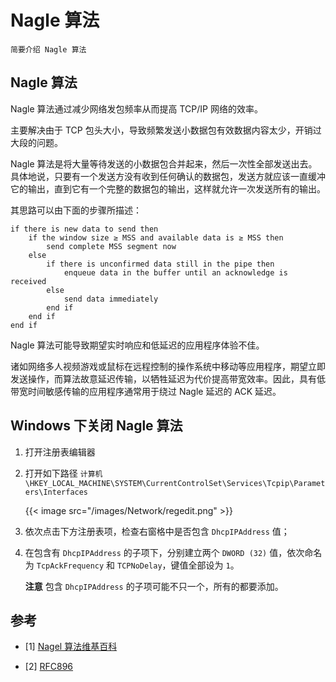 # Nagle 算法


    简要介绍 Nagle 算法

<!--more-->

## Nagle 算法

Nagle 算法通过减少网络发包频率从而提高 TCP/IP 网络的效率。

主要解决由于 TCP 包头大小，导致频繁发送小数据包有效数据内容太少，开销过大段的问题。

Nagle 算法是将大量等待发送的小数据包合并起来，然后一次性全部发送出去。具体地说，只要有一个发送方没有收到任何确认的数据包，发送方就应该一直缓冲它的输出，直到它有一个完整的数据包的输出，这样就允许一次发送所有的输出。

其思路可以由下面的步骤所描述：

```
if there is new data to send then
    if the window size ≥ MSS and available data is ≥ MSS then
        send complete MSS segment now
    else
        if there is unconfirmed data still in the pipe then
            enqueue data in the buffer until an acknowledge is received
        else
            send data immediately
        end if
    end if
end if
```

Nagle 算法可能导致期望实时响应和低延迟的应用程序体验不佳。

诸如网络多人视频游戏或鼠标在远程控制的操作系统中移动等应用程序，期望立即发送操作，而算法故意延迟传输，以牺牲延迟为代价提高带宽效率。因此，具有低带宽时间敏感传输的应用程序通常用于绕过 Nagle 延迟的 ACK 延迟。

## Windows 下关闭 Nagle 算法

1. 打开注册表编辑器

2. 打开如下路径 `计算机 \HKEY_LOCAL_MACHINE\SYSTEM\CurrentControlSet\Services\Tcpip\Parameters\Interfaces`
   
   {{< image src="/images/Network/regedit.png" >}} 

3. 依次点击下方注册表项，检查右窗格中是否包含 `DhcpIPAddress` 值；

4. 在包含有 `DhcpIPAddress` 的子项下，分别建立两个 `DWORD (32)` 值，依次命名为 `TcpAckFrequency` 和 `TCPNoDelay`，键值全部设为 `1`。

    **注意** 包含 `DhcpIPAddress` 的子项可能不只一个，所有的都要添加。

## 参考

- [1] [Nagel 算法维基百科](https://en.wikipedia.org/wiki/Nagle%27s_algorithm)

- [2] [RFC896](https://www.ietf.org/rfc/rfc896.txt)
